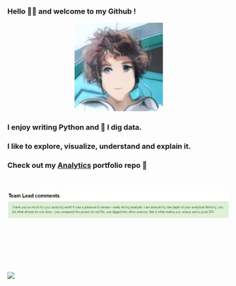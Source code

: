 ### Hello 👏🏼 and welcome to my Github ! 
<p align="center">
  <img width="200" src="https://github.com/daiichigo/Analytics/blob/main/assets/daiichigoavatar_1.jpg">
</p>

### I enjoy writing Python and 👷 I dig data. 
### I like to explore, visualize, understand and explain it.

### Check out my [Analytics](https://github.com/daiichigo/Analytics) portfolio repo 🔭
<br>

![](https://github.com/daiichigo/Analytics/blob/main/assets/TLcomment.jpg)
<br><br><br><br><br><br><br>

![](https://visitor-badge.glitch.me/badge?page_id=daiichigo.daiichigo)

<!--
**daiichigo/daiichigo** is a ✨ _special_ ✨ repository because its `README.md` (this file) appears on your GitHub profile.

Here are some ideas to get you started:

- 🔭 I’m currently working on ...
- 🌱 I’m currently learning ...
- 👯 I’m looking to collaborate on ...
- 🤔 I’m looking for help with ...
- 💬 Ask me about ...
- 📫 How to reach me: ...
- 😄 Pronouns: ...
- ⚡ Fun fact: ...
-->

